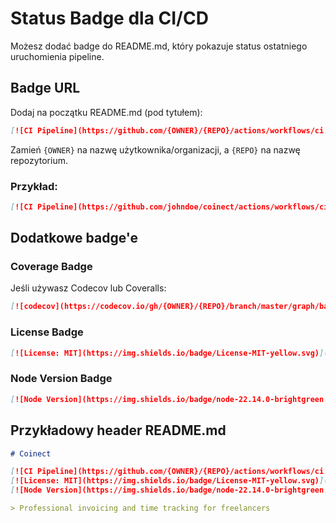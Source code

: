# Status Badge dla CI/CD

Możesz dodać badge do README.md, który pokazuje status ostatniego uruchomienia pipeline.

## Badge URL

Dodaj na początku README.md (pod tytułem):

```markdown
[![CI Pipeline](https://github.com/{OWNER}/{REPO}/actions/workflows/ci.yml/badge.svg)](https://github.com/{OWNER}/{REPO}/actions/workflows/ci.yml)
```

Zamień `{OWNER}` na nazwę użytkownika/organizacji, a `{REPO}` na nazwę repozytorium.

### Przykład:

```markdown
[![CI Pipeline](https://github.com/johndoe/coinect/actions/workflows/ci.yml/badge.svg)](https://github.com/johndoe/coinect/actions/workflows/ci.yml)
```

## Dodatkowe badge'e

### Coverage Badge

Jeśli używasz Codecov lub Coveralls:

```markdown
[![codecov](https://codecov.io/gh/{OWNER}/{REPO}/branch/master/graph/badge.svg)](https://codecov.io/gh/{OWNER}/{REPO})
```

### License Badge

```markdown
[![License: MIT](https://img.shields.io/badge/License-MIT-yellow.svg)](https://opensource.org/licenses/MIT)
```

### Node Version Badge

```markdown
[![Node Version](https://img.shields.io/badge/node-22.14.0-brightgreen.svg)](https://nodejs.org/)
```

## Przykładowy header README.md

```markdown
# Coinect

[![CI Pipeline](https://github.com/{OWNER}/{REPO}/actions/workflows/ci.yml/badge.svg)](https://github.com/{OWNER}/{REPO}/actions/workflows/ci.yml)
[![License: MIT](https://img.shields.io/badge/License-MIT-yellow.svg)](https://opensource.org/licenses/MIT)
[![Node Version](https://img.shields.io/badge/node-22.14.0-brightgreen.svg)](https://nodejs.org/)

> Professional invoicing and time tracking for freelancers
```
